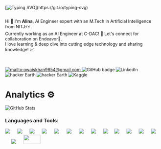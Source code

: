 [![Typing SVG](https://readme-typing-svg.demolab.com?font=Fira+Code&duration=3000&pause=1000&color=C792E9&random=true&width=900&lines=%F0%9F%91%A8%E2%80%8D%F0%9F%92%BB+Hi+there!+%F0%9F%91%8B+I'm+Alina+;AI+Engineer+|M.Tech+|Artificial+Intelligence+from+NIT+Jalandhar.;Currently+working+as+an+AI+Engineer+at+C-DAC!+;%F0%9F%9A%80+Let's+connect+for+Collabaration+on+Endeavor.)](https://git.io/typing-svg)
<div style="display: flex; flex-direction: column;">
  <div style="flex: 1; margin-right: 10px;">
    <ul style="list-style-type: none; padding: 0;">
      <li>Hi 👋 I'm <b>Alina</b>, AI Engineer expert with an M.Tech in Artificial Intelligence from NITJ⚡⚡.</li>
      <li> Currently working as an AI Engineer at C-DAC! 🚀 Let's connect for collaboration on Endeavor🤝.</li>
      <li>I love learning & deep dive into cutting edge technology and sharing knowledge! 📈</li>
    </ul>
  </div>
</div>


<h2 align="left">
</h2> 

  <a href="mailto:nazalina930@gmail.com">
    <img src="https://img.shields.io/badge/Gmail-D14836?style=for-the-badge&logo=gmail&logoColor=white" alt="mailto:owaiskhan9654@gmail.com"/>
  </a>
  
  <a href="https://github.com/AlinaNaz05" style="color: inherit; text-decoration: none;">
    <img src="https://img.shields.io/badge/-Github-000?style=for-the-badge&logo=Github&logoColor=white&link=https://github.com/AlinaNaz05" alt="GitHub badge" />
  </a>
  
  <a href="https://www.linkedin.com/in/AlinaNaz05/" style="color: inherit; text-decoration: none;">
    <img src="https://img.shields.io/badge/-LinkedIn-blue?style=for-the-badge&logo=Linkedin&logoColor=white&link=https://www.linkedin.com/in/AlinaNaz05/" alt="LinkedIn" />
  </a>

  <a href="https://www.LeetCode.com/@AlinaNaz05" style="color: inherit; text-decoration: none;">
<img src="https://img.shields.io/badge/LeetCode-%232C3454.svg?&style=for-the-badge&logo=LeetCode&logoColor=Blue/" alt="hacker Earth" /> 
  </a>
  
  <a href="https://www.hackerearth.com/@AlinaNaz05" style="color: inherit; text-decoration: none;">
<img src="https://img.shields.io/badge/HackerEarth-%232C3454.svg?&style=for-the-badge&logo=HackerEarth&logoColor=Blue/" alt="hacker Earth" /> 
  </a>
  
  <a href="https://www.kaggle.com/AlinaNaz05" style="color: inherit; text-decoration: none;">
 <img src="https://img.shields.io/badge/Kaggle-20BEFF?style=for-the-badge&logo=Kaggle&logoColor=white" alt="Kaggle" /> 
  </a>
    
</p>


# Analytics ⚙️


![GitHub Stats](https://github-readme-stats.vercel.app/api?username=YourGitHubUsername&show_icons=true&count_private=true&hide=prs,issues,stars)


 </p> <h3 align="left">
 
 Languages and Tools:

 
[![](https://img.shields.io/badge/Python-3776AB?style=for-the-badge&logo=python&logoColor=white)](https://www.linkedin.com/in/alinanaz05/) &emsp;
[![](https://img.shields.io/badge/Machine%20Learning-EE4C2C?style=for-the-badge&logo=MachineLearning&logoColor=white)](https://www.linkedin.com/in/alinanaz05/) &emsp;
[![](https://img.shields.io/badge/Deep%20Learning-EE4C2C?style=for-the-badge&logo=DeepLearning&logoColor=white)](https://www.linkedin.com/in/alinanaz05/) &emsp;
[![](https://img.shields.io/badge/NLP-3776AB?style=for-the-badge&logo=NLP&logoColor=white)](https://www.linkedin.com/in/alinanaz05/) &emsp;
[![](https://img.shields.io/badge/Large%20Language%20Model-3776AB?style=for-the-badge&logo=LargeLanguageModel&logoColor=white)](https://www.linkedin.com/in/alinanaz05/) &emsp;
[![](https://img.shields.io/badge/Generative%20AI-76B900?style=for-the-badge&logo=GenerativeAI&logoColor=white)](https://www.linkedin.com/in/alinanaz05/) &emsp;
[![](https://img.shields.io/badge/Statical%20Modeling-FFBE00?style=for-the-badge&logo=StaticalModeling&logoColor=white)](https://www.linkedin.com/in/alinanaz05/) &emsp;
[![](https://img.shields.io/badge/Linux-FCC624?style=for-the-badge&logo=linux&logoColor=black)](https://www.linkedin.com/in/alinanaz05/) &emsp;
[![](https://img.shields.io/badge/Git-f02913?style=for-the-badge&logo=git&logoColor=white)](https://www.linkedin.com/in/alinanaz05/)&emsp;
[![](https://img.shields.io/badge/Docker-f02913?style=for-the-badge&logo=Docker&logoColor=white)](https://www.linkedin.com/in/AlinaNaz05/) &emsp;
[![](https://img.shields.io/badge/On--Prem-792DE4?style=for-the-badge&logo=On-Prem&logoColor=white)](https://www.linkedin.com/in/AlinaNaz05/) &emsp;
[![](https://img.shields.io/badge/Azure-f02913?style=for-the-badge&logo=Azure&logoColor=white)](https://www.linkedin.com/in/alinanaz05/) &emsp;
[![](https://img.shields.io/badge/MLOps-f02913?style=for-the-badge&logo=MLOps&logoColor=white)](https://www.linkedin.com/in/alinanaz05/) &emsp;
[![](https://img.shields.io/badge/Monitoring%20Tools%20and%20Alerts-EE4C2C?style=for-the-badge&logo=MonitoringTools&logoColor=white)](https://www.linkedin.com/in/alinanaz05/) &emsp;
<a href=https://www.linkedin.com/in/alinanaz05//><img src="https://raw.githubusercontent.com/huggingface/awesome-huggingface/main/logo.svg" height=30 width=55></img></a>
